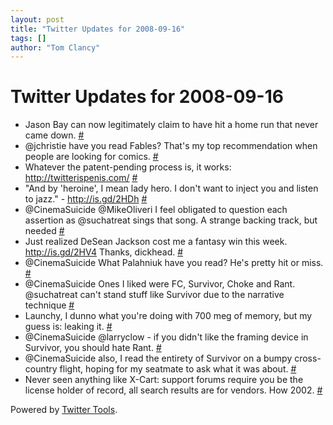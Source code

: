 ```yaml
---
layout: post
title: "Twitter Updates for 2008-09-16"
tags: []
author: "Tom Clancy"
---
```


# Twitter Updates for 2008-09-16

<ul>
	<li>Jason Bay can now legitimately claim to have hit a home run that never came down. <a href="http://twitter.com/tclancy/statuses/922735120">#</a></li>
	<li>@jchristie have you read Fables? That's my top recommendation when people are looking for comics. <a href="http://twitter.com/tclancy/statuses/922767291">#</a></li>
	<li>Whatever the patent-pending process is, it works: <a href="http://twitterispenis.com/" rel="nofollow">http://twitterispenis.com/</a> <a href="http://twitter.com/tclancy/statuses/923243737">#</a></li>
	<li>"And by 'heroine', I mean lady hero. I don't want to inject you and listen to jazz." - <a href="http://is.gd/2HDh" rel="nofollow">http://is.gd/2HDh</a> <a href="http://twitter.com/tclancy/statuses/923289398">#</a></li>
	<li>@CinemaSuicide @MikeOliveri I feel obligated to question each assertion as @suchatreat sings that song. A strange backing track, but needed <a href="http://twitter.com/tclancy/statuses/923312987">#</a></li>
	<li>Just realized DeSean Jackson cost me a fantasy win this week. <a href="http://is.gd/2HV4" rel="nofollow">http://is.gd/2HV4</a> Thanks, dickhead. <a href="http://twitter.com/tclancy/statuses/923418401">#</a></li>
	<li>@CinemaSuicide What Palahniuk have you read? He's pretty hit or miss. <a href="http://twitter.com/tclancy/statuses/923419503">#</a></li>
	<li>@CinemaSuicide Ones I liked were FC, Survivor, Choke and Rant. @suchatreat can't stand stuff like Survivor due to the narrative technique <a href="http://twitter.com/tclancy/statuses/923427753">#</a></li>
	<li>Launchy, I dunno what you're doing with 700 meg of memory, but my guess is: leaking it. <a href="http://twitter.com/tclancy/statuses/923428202">#</a></li>
	<li>@CinemaSuicide @larryclow - if you didn't like the framing device in Survivor, you should hate Rant. <a href="http://twitter.com/tclancy/statuses/923476223">#</a></li>
	<li>@CinemaSuicide also, I read the entirety of Survivor on a bumpy cross-country flight, hoping for my seatmate to ask what it was about. <a href="http://twitter.com/tclancy/statuses/923476829">#</a></li>
	<li>Never seen anything like X-Cart: support forums require you be the license holder of record, all search results are for vendors. How 2002. <a href="http://twitter.com/tclancy/statuses/923746200">#</a></li>
</ul>
<p>Powered by <a href="http://alexking.org/projects/wordpress">Twitter Tools</a>.</p>
